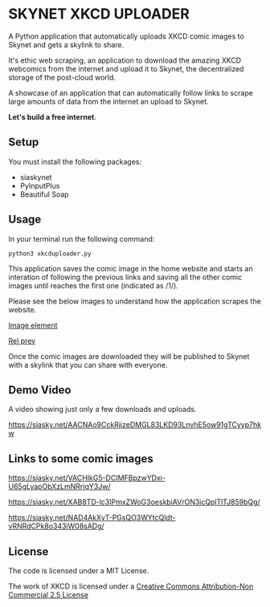 # SKYNET XKCD UPLOADER
A Python application that automatically uploads XKCD comic images to Skynet and gets a skylink to share.

It's ethic web scraping, an application to download the amazing XKCD webcomics from the internet and upload it to Skynet, the decentralized storage of the post-cloud world.

A showcase of an application that can automatically follow links to scrape large amounts of data from the internet an upload to Skynet.

**Let's build a free internet**.

## Setup
You must install the following packages:
- siaskynet
- PyInputPlus
- Beautiful Soap

## Usage
In your terminal run the following command:

`python3 xkcduploader.py`

This application saves the comic image in the home website and starts an interation of following the previous links and saving all the other comic images until reaches the first one (indicated as /1/).

Please see the below images to understand how the application scrapes the website.

[Image element](https://skynethub.io/PAMus8EfOuI-zJ5f1dVzh1FnSjfpF5XRSQgNmo135Xf_Hg)

[Rel prev](https://skynethub.io/fACgb5wiUzbiTiSeVcSWvdM6SuMTpU0ufXY2U4brBVp6Xg)

Once the comic images are downloaded they will be published to Skynet with a skylink that you can share with everyone.


## Demo Video
A video showing just only a few downloads and uploads.

https://siasky.net/AACNAo9CckRjizeDMGL83LKD93LnvhE5ow91gTCyyp7hkw


## Links to some comic images
https://siasky.net/VACHIkG5-DCIMFBpzwYDxi-U65gLyapObXzLmNRrjqY3Jw/

https://siasky.net/XAB8TD-lc3IPmxZWoG3oeskbiAVrON3jcQplTlTJ859bQg/

https://siasky.net/NAD4AkXyT-PGsQO3WYtcQldt-vRNRdCPk8o343jW08sADg/


## License
The code is licensed under a MIT License.

The work of XKCD is licensed under a [Creative Commons Attribution-Non Commercial 2.5 License](https://creativecommons.org/licenses/by-nc/2.5/)



